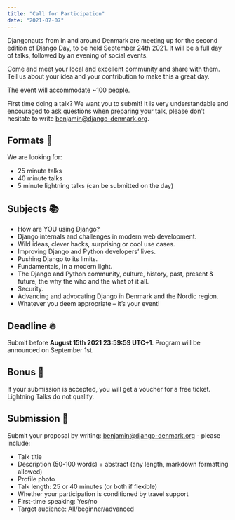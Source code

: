 ```yaml
---
title: "Call for Participation"
date: "2021-07-07"
---
```


Djangonauts from in and around Denmark are meeting up for the second edition of Django Day, to be held September 24th 2021.
It will be a full day of talks, followed by an evening of social events.

Come and meet your local and excellent community and share with them. Tell us about your idea and your contribution to make
this a great day.

The event will accommodate ~100 people.

First time doing a talk? We want you to submit! It is very understandable and encouraged to ask questions when preparing your
talk, please don’t hesitate to write benjamin@django-denmark.org.

## Formats 🌈

We are looking for:

* 25 minute talks
* 40 minute talks
* 5 minute lightning talks (can be submitted on the day)

## Subjects 📚

* How are YOU using Django?
* Django internals and challenges in modern web development.
* Wild ideas, clever hacks, surprising or cool use cases.
* Improving Django and Python developers’ lives.
* Pushing Django to its limits.
* Fundamentals, in a modern light.
* The Django and Python community, culture, history, past, present & future, the why the who and the what of it all.
* Security.
* Advancing and advocating Django in Denmark and the Nordic region.
* Whatever you deem appropriate – it’s your event!

## Deadline 🔥

Submit before **August 15th 2021 23:59:59 UTC+1**. Program will be announced on September 1st.

## Bonus 🎁

If your submission is accepted, you will get a voucher for a free ticket. Lightning Talks do not qualify.

## Submission 🧐

Submit your proposal by writing: benjamin@django-denmark.org - please include:

* Talk title
* Description (50-100 words) + abstract (any length, markdown formatting allowed)
* Profile photo
* Talk length: 25 or 40 minutes (or both if flexible)
* Whether your participation is conditioned by travel support
* First-time speaking: Yes/no
* Target audience: All/beginner/advanced

